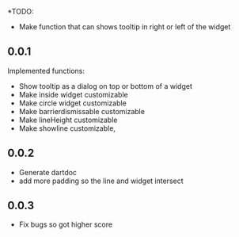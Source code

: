 *TODO: 
- Make function that can shows tooltip in right or left of the widget

## 0.0.1

Implemented functions:
- Show tooltip as a dialog on top or bottom of a widget
- Make inside widget customizable
- Make circle widget customizable
- Make barrierdismissable customizable
- Make lineHeight customizable
- Make showline customizable,

## 0.0.2
- Generate dartdoc
- add more padding so the line and widget intersect

## 0.0.3
- Fix bugs so got higher score